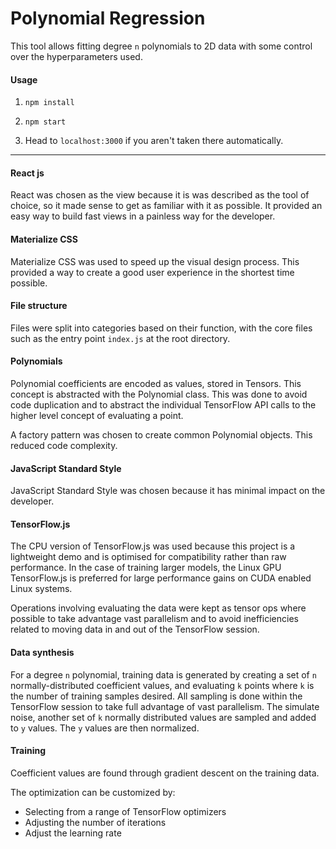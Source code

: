 # Polynomial Regression

This tool allows fitting degree `n` polynomials to 2D data with some control over the hyperparameters used.

#### Usage

1. `npm install`

2. `npm start`

3. Head to `localhost:3000` if you aren't taken there automatically.

---

#### React js

React was chosen as the view because it is was described as the tool of choice, so it made sense to get as familiar with it as possible. It provided an easy way to build fast views in a painless way for the developer.

#### Materialize CSS

Materialize CSS was used to speed up the visual design process. This provided a way to create a good user experience in the shortest time possible.

#### File structure

Files were split into categories based on their function, with the core files such as the entry point `index.js` at the root directory.

#### Polynomials

Polynomial coefficients are encoded as values, stored in Tensors. This concept is abstracted with the Polynomial class. This was done to avoid code duplication and to abstract the individual TensorFlow API calls to the higher level concept of evaluating a point.

A factory pattern was chosen to create common Polynomial objects. This reduced code complexity.

#### JavaScript Standard Style

JavaScript Standard Style was chosen because it has minimal impact on the developer.

#### TensorFlow.js

The CPU version of TensorFlow.js was used because this project is a lightweight demo and is optimised for compatibility rather than raw performance. In the case of training larger models, the Linux GPU TensorFlow.js is preferred for large performance gains on CUDA enabled Linux systems.

Operations involving evaluating the data were kept as tensor ops where possible to take advantage vast parallelism and to avoid inefficiencies related to moving data in and out of the TensorFlow session.

#### Data synthesis

For a degree `n` polynomial, training data is generated by creating a set of `n` normally-distributed coefficient values, and evaluating `k` points where `k` is the number of training samples desired. All sampling is done within the TensorFlow session to take full advantage of vast parallelism. The simulate noise, another set of `k` normally distributed values are sampled and added to `y` values. The `y` values are then normalized.

#### Training

Coefficient values are found through gradient descent on the training data.

The optimization can be customized by:

- Selecting from a range of TensorFlow optimizers
- Adjusting the number of iterations
- Adjust the learning rate
